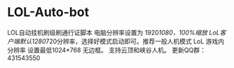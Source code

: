 # LOL-Auto-bot
LOL自动挂机刷级刷通行证脚本
电脑分辨率设置为 1920*1080，100%缩放
LoL客户端默认1280*720分辨率，选择好模式启动即可。推荐一般人机模式
LoL 游戏内分辨率 设置最低1024*768 无边框。
支持云顶和峡谷人机。
更新QQ群：431543550 
